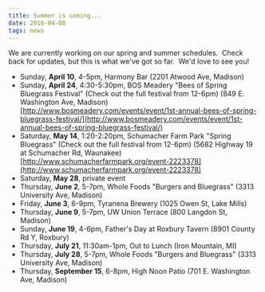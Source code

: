 ```yaml
---
title: Summer is coming...
date: 2016-04-08
tags: news
---
```


We are currently working on our spring and summer schedules.  Check back for updates, but this is what we've got so far.  We'd love to see you!

- Sunday, **April 10**, 4-5pm, Harmony Bar (2201 Atwood Ave, Madison)
- Sunday, **April 24**, 4:30-5:30pm, BOS Meadery "Bees of Spring Bluegrass Festival" (Check out the full festival from 12-6pm) (849 E. Washington Ave, Madison) [http://www.bosmeadery.com/events/event/1st-annual-bees-of-spring-bluegrass-festival/](http://www.bosmeadery.com/events/event/1st-annual-bees-of-spring-bluegrass-festival/)
- Saturday, **May 14**, 1:20-2:20pm, Schumacher Farm Park "Spring Bluegrass" (Check out the full festival from 12-6pm) (5682 Highway 19 at Schumacher Rd, Waunakee) [http://www.schumacherfarmpark.org/event-2223378](http://www.schumacherfarmpark.org/event-2223378)
- Saturday, **May 28**, private event
- Thursday, **June 2**, 5-7pm, Whole Foods "Burgers and Bluegrass" (3313 University Ave, Madison)
- Friday, **June 3**, 6-9pm, Tyranena Brewery (1025 Owen St, Lake Mills)
- Thursday, **June 9**, 5-7pm, UW Union Terrace (800 Langdon St, Madison)
- Sunday, **June 19**, 4-6pm, Father's Day at Roxbury Tavern (8901 County Rd Y, Roxbury)
- Thursday, **July 21**, 11:30am-1pm, Out to Lunch (Iron Mountain, MI)
- Thursday, **July 28**, 5-7pm, Whole Foods "Burgers and Bluegrass" (3313 University Ave, Madison)
- Thursday, **September 15**, 6-8pm, High Noon Patio (701 E. Washington Ave, Madison)
